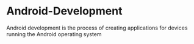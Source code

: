 # Android-Development
Android development is the process of creating applications for devices running the Android operating system
